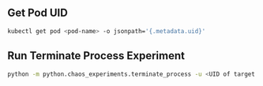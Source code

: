 ## Get Pod UID
```sh
kubectl get pod <pod-name> -o jsonpath='{.metadata.uid}'
```

## Run Terminate Process Experiment
```sh
python -m python.chaos_experiments.terminate_process -u <UID of target pod>
```
